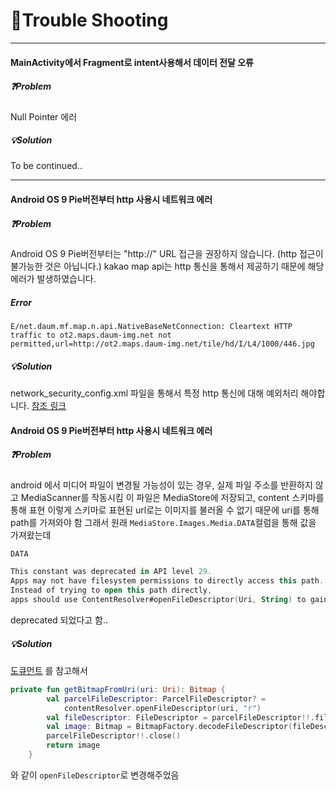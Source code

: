 # 🧨Trouble Shooting

---

#### MainActivity에서 Fragment로 intent사용해서 데이터 전달 오류

##### ❓Problem

Null Pointer 에러

##### 💡Solution

To be continued..

---

#### Android OS 9 Pie버전부터 http 사용시 네트워크 에러

##### ❓Problem

Android OS 9 Pie버전부터는 "http://" URL 접근을 권장하지 않습니다. (http 접근이 불가능한 것은 아닙니다.)
kakao map api는 http 통신을 통해서 제공하기 때문에 해당 에러가 발생하였습니다.

##### Error

    E/net.daum.mf.map.n.api.NativeBaseNetConnection: Cleartext HTTP traffic to ot2.maps.daum-img.net not permitted,url=http://ot2.maps.daum-img.net/tile/hd/I/L4/1000/446.jpg

##### 💡Solution

network_security_config.xml 파일을 통해서 특정 http 통신에 대해 예외처리 해야합니다. [참조 링크](https://developer.android.com/training/articles/security-config?hl=ko)


#### Android OS 9 Pie버전부터 http 사용시 네트워크 에러
##### ❓Problem
android 에서 미디어 파일이 변경될 가능성이 있는 경우, 실제 파일 주소를 반환하지 않고 MediaScanner를 작동시킴
이 파일은 MediaStore에 저장되고, content 스키마를 통해 표현
이렇게 스키마로 표현된 url로는 이미지를 불러올 수 없기 때문에 uri를 통해 path를 가져와야 함
그래서 원래 `MediaStore.Images.Media.DATA`컬럼을 통해 값을 가져왔는데 

```kotlin
DATA

This constant was deprecated in API level 29. 
Apps may not have filesystem permissions to directly access this path. 
Instead of trying to open this path directly, 
apps should use ContentResolver#openFileDescriptor(Uri, String) to gain access.
```

deprecated 되었다고 함..

##### 💡Solution
[도큐먼트](https://developer.android.com/training/data-storage/shared/documents-files?hl=ko) 를 참고해서 

```kotlin
private fun getBitmapFromUri(uri: Uri): Bitmap {
        val parcelFileDescriptor: ParcelFileDescriptor? =
            contentResolver.openFileDescriptor(uri, "r")
        val fileDescriptor: FileDescriptor = parcelFileDescriptor!!.fileDescriptor
        val image: Bitmap = BitmapFactory.decodeFileDescriptor(fileDescriptor)
        parcelFileDescriptor!!.close()
        return image
    }
```
와 같이 `openFileDescriptor`로 변경해주었음
